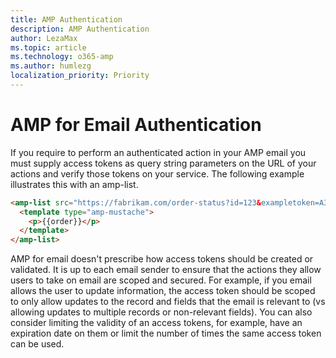 ```yaml
---
title: AMP Authentication
description: AMP Authentication
author: LezaMax
ms.topic: article
ms.technology: o365-amp
ms.author: humlezg
localization_priority: Priority
---
```

# AMP for Email Authentication

If you require to perform an authenticated action in your AMP email you must supply access tokens as query string parameters on the URL of your actions and verify those tokens on your service.  The following example illustrates this with an amp-list. 

```html
<amp-list src="https://fabrikam.com/order-status?id=123&exampletoken=A3a4roX9x" height="200">
  <template type="amp-mustache">
    <p>{{order}}</p>
  </template>
</amp-list>
```

AMP for email doesn't prescribe how access tokens should be created or validated. It is up to each email sender to ensure that the actions they allow users to take on email are scoped and secured. For example, if you email allows the user to update information, the access token should be scoped to only allow updates to the record and fields that the email is relevant to (vs allowing updates to multiple records or non-relevant fields). You can also consider limiting the validity of an access tokens, for example, have an expiration date on them or limit the number of times the same access token can be used.

